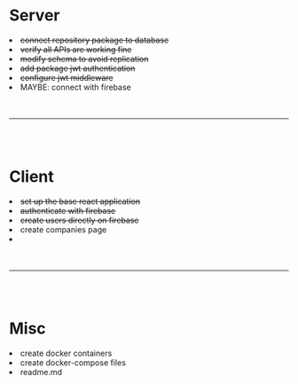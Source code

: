 <h1>Server</h1> 
<li><s>connect repository package to database</s></li>
<li><s>verify all APIs are working fine</s></li>
<li><s>modify schema to avoid replication</s></li>
<li><s>add package jwt authentication</s></li>
<li><s>configure jwt middleware</s></li>
<li>MAYBE: connect with firebase</li>

<br/>
<br/>

---

<br/>
<br/>

<h1>Client</h1>
<li><s>set up the base react application</s></li>
<li><s>authenticate with firebase</s></li>
<li><s>create users directly on firebase</s></li>
<li>create companies page</li>
<li></li>


<br/>
<br/>

---

<br/>
<br/>

<h1>Misc</h1>
<li>create docker containers</li>
<li>create docker-compose files</li>
<li>readme.md</li>
